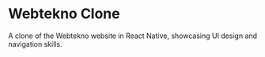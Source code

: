# Webtekno Clone
A clone of the Webtekno website in React Native, showcasing UI design and navigation skills.
